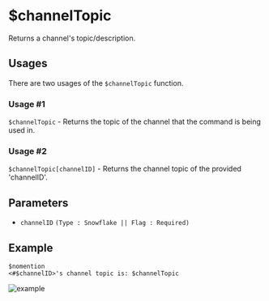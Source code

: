# $channelTopic
Returns a channel's topic/description.

## Usages
There are two usages of the `$channelTopic` function.

### Usage #1
`$channelTopic` - Returns the topic of the channel that the command is being used in.

### Usage #2
`$channelTopic[channelID]` - Returns the channel topic of the provided 'channelID'.

## Parameters 
- `channelID` `(Type : Snowflake || Flag : Required)`

## Example
```
$nomention
<#$channelID>'s channel topic is: $channelTopic
```

![example](https://user-images.githubusercontent.com/69215413/127034232-384f3678-0010-4a97-bf89-9dd5963d8742.png)
